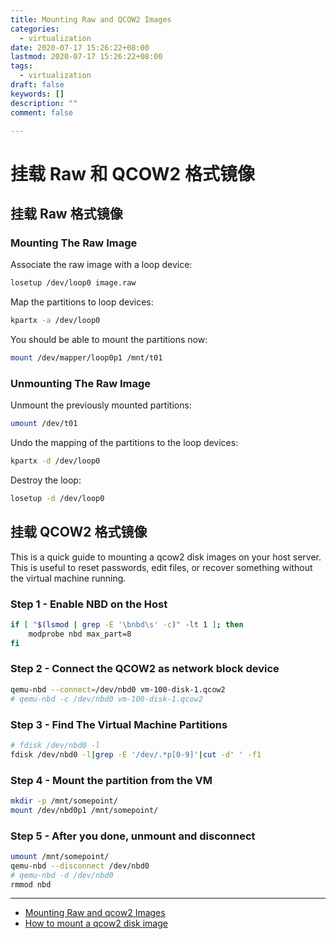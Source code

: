 ```yaml
---
title: Mounting Raw and QCOW2 Images
categories:
  - virtualization
date: 2020-07-17 15:26:22+08:00
lastmod: 2020-07-17 15:26:22+08:00
tags:
  - virtualization
draft: false
keywords: []
description: ""
comment: false

---
```

# 挂载 Raw 和 QCOW2 格式镜像

## 挂载 Raw 格式镜像

### Mounting The Raw Image

Associate the raw image with a loop device:

```bash
losetup /dev/loop0 image.raw
```

Map the partitions to loop devices:

```bash
kpartx -a /dev/loop0
```

You should be able to mount the partitions now:

```bash
mount /dev/mapper/loop0p1 /mnt/t01
```

### Unmounting The Raw Image

Unmount the previously mounted partitions:

```bash
umount /dev/t01
```

Undo the mapping of the partitions to the loop devices:

```bash
kpartx -d /dev/loop0
```

Destroy the loop:

```bash
losetup -d /dev/loop0
```

## 挂载 QCOW2 格式镜像

This is a quick guide to mounting a qcow2 disk images on your host server. This is useful to reset passwords,
edit files, or recover something without the virtual machine running.

### Step 1 - Enable NBD on the Host

```bash
if [ "$(lsmod | grep -E '\bnbd\s' -c)" -lt 1 ]; then
    modprobe nbd max_part=8
fi
```

### Step 2 - Connect the QCOW2 as network block device

```bash
qemu-nbd --connect=/dev/nbd0 vm-100-disk-1.qcow2
# qemu-nbd -c /dev/nbd0 vm-100-disk-1.qcow2
```

### Step 3 - Find The Virtual Machine Partitions

```bash
# fdisk /dev/nbd0 -l
fdisk /dev/nbd0 -l|grep -E '/dev/.*p[0-9]'|cut -d' ' -f1
```

### Step 4 - Mount the partition from the VM

```bash
mkdir -p /mnt/somepoint/
mount /dev/nbd0p1 /mnt/somepoint/
```

### Step 5 - After you done, unmount and disconnect

```bash
umount /mnt/somepoint/
qemu-nbd --disconnect /dev/nbd0
# qemu-nbd -d /dev/nbd0
rmmod nbd
```

---

- [Mounting Raw and qcow2 Images](https://www.linuxunbound.com/2016/07/mounting-raw-and-qcow2-images/)
- [How to mount a qcow2 disk image](https://gist.github.com/shamil/62935d9b456a6f9877b5)
